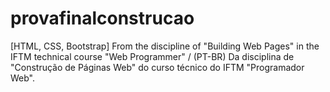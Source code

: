 # provafinalconstrucao

[HTML, CSS, Bootstrap] From the discipline of "Building Web Pages" in the IFTM technical course "Web Programmer" / (PT-BR) Da disciplina de "Construção de Páginas Web" do curso técnico do IFTM "Programador Web".
